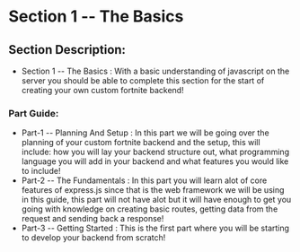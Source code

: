 # Section 1 -- The Basics

## Section Description:
- Section 1 -- The Basics : With a basic understanding of javascript on the server you should be able to complete this section for the start of creating your own custom fortnite backend!

### Part Guide:
- Part-1 -- Planning And Setup : In this part we will be going over the planning of your custom fortnite backend and the setup, this will include: how you will lay your backend structure out, what programming language you will add in your backend and what features you would like to include!
- Part-2 -- The Fundamentals : In this part you will learn alot of core features of express.js since that is the web framework we will be using in this guide, this part will not have alot but it will have enough to get you going with knowledge on creating basic routes, getting data from the request and sending back a response!
- Part-3 -- Getting Started : This is the first part where you will be starting to develop your backend from scratch!